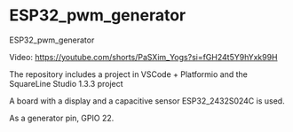 # ESP32_pwm_generator
 ESP32_pwm_generator

 Video: https://youtube.com/shorts/PaSXim_Yogs?si=fGH24t5Y9hYxk99H

The repository includes a project in VSCode + Platformio and the SquareLine Studio 1.3.3 project

A board with a display and a capacitive sensor ESP32_2432S024C is used.

As a generator pin, GPIO 22.

